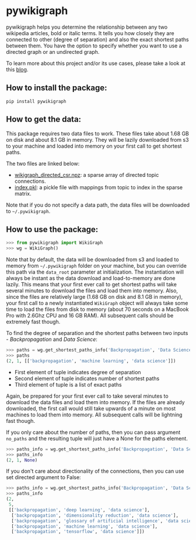 # pywikigraph

pywikigraph helps you determine the relationship between any two wikipedia articles, bold or italic terms. It tells you how closely they are connected to other (degree of separation) and also the exact shortest paths between them. You have the option to specify whether you want to use a directed graph or an undirected graph.

To learn more about this project and/or its use cases, please take a look at this [blog](https://medium.com/udemy-engineering/fast-wikipedia-traversal-algorithm-and-its-applications-in-nlp-and-keyphrase-extraction-9d6ff4c4a68b).

How to install the package:
----------------------------
`pip install pywikigraph`

How to get the data:
-------------------------
This package requires two data files to work. These files take about 1.68 GB on disk and about 8.1 GB in memory. They will be lazily downloaded from s3 to your machine and loaded into memory on your first call to get shortest paths.

The two files are linked below:
- [wikigraph_directed_csr.npz](http://s3.amazonaws.com/udemy-open-source/pywikigraph/wikigraph_directed_csr.npz): a sparse array of directed topic connections.
- [index.pkl](http://s3.amazonaws.com/udemy-open-source/pywikigraph/index.pkl): a pickle file with mappings from topic to index in the sparse matrix.

Note that if you do not specify a data path, the data files will be downloaded to `~/.pywikigraph`.


How to use the package:
------------------------
```python
>>> from pywikigraph import WikiGraph
>>> wg = WikiGraph()
```
Note that by default, the data will be downloaded from s3 and loaded to memory from `~/.pywikigraph` folder on your machine, but you can override this path via the `data_root` parameter at initialization. The instantiation will always be instant as the data download and load-to-memory are done lazily. This means that your first ever call to get shortest paths will take several minutes to download the files and load them into memory. Also, since the files are relatively large (1.68 GB on disk and 8.1 GB in memory), your first call to a newly instantiated  `WikiGraph` object will always take some time to load the files from disk to memory (about 70 seconds on a MacBook Pro with 2.6Ghz CPU and 16 GB RAM). All subsequent calls should be extremely fast though.

To find the degree of separation and the shortest paths between two inputs - *Backpropagation* and *Data Science*:
```python
>>> paths = wg.get_shortest_paths_info('Backpropagation', 'Data Science')
>>> paths
(2, 1, [['backpropagation', 'machine learning', 'data science']])
```
- First element of tuple indicates degree of separation
- Second element of tuple indicates number of shortest paths
- Third element of tuple is a list of exact paths

Again, be prepared for your first ever call to take several minutes to download the data files and load them into memory. If the files are already downloaded, the first call would still take upwards of a minute on most machines to load them into memory. All subsequent calls will be lightning fast though.

If you only care about the number of paths, then you can pass argument `no_paths` and the resulting tuple will just have a None for the paths element.
```python
>>> paths_info = wg.get_shortest_paths_info('Backpropagation', 'Data Science', no_paths=True)
>>> paths_info
(2, 1, None)
```

If you don't care about directionality of the connections, then you can use set directed argument to False:
```python
>>> paths_info = wg.get_shortest_paths_info('Backpropagation', 'Data Science', directed=False)
>>> paths_info
(2,
 5,
 [['backpropagation', 'deep learning', 'data science'],
  ['backpropagation', 'dimensionality reduction', 'data science'],
  ['backpropagation', 'glossary of artificial intelligence', 'data science'],
  ['backpropagation', 'machine learning', 'data science'],
  ['backpropagation', 'tensorflow', 'data science']])
```
